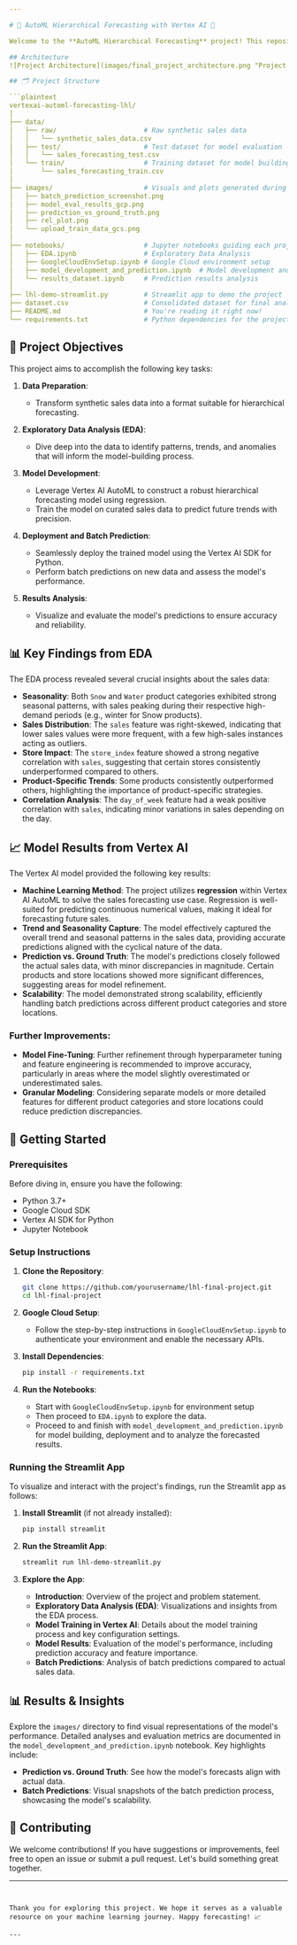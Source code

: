 ```yaml
---

# 🌟 AutoML Hierarchical Forecasting with Vertex AI 🌟

Welcome to the **AutoML Hierarchical Forecasting** project! This repository houses a comprehensive journey from data exploration to model deployment, using Google Cloud's Vertex AI to harness the power of machine learning. Whether you're a data enthusiast or a seasoned data scientist, this project provides valuable insights into building and deploying forecasting models at scale.

## Architecture
![Project Architecture](images/final_project_architecture.png "Project Architecture")

## 🗂️ Project Structure

```plaintext
vertexai-automl-forecasting-lhl/
│
├── data/
│   ├── raw/                      # Raw synthetic sales data
│   │   └── synthetic_sales_data.csv
│   ├── test/                     # Test dataset for model evaluation
│   │   └── sales_forecasting_test.csv
│   └── train/                    # Training dataset for model building
│       └── sales_forecasting_train.csv
│
├── images/                       # Visuals and plots generated during the project
│   ├── batch_prediction_screenshot.png
│   ├── model_eval_results_gcp.png
│   ├── prediction_vs_ground_truth.png
│   ├── rel_plot.png
│   └── upload_train_data_gcs.png
│
├── notebooks/                    # Jupyter notebooks guiding each project stage
│   ├── EDA.ipynb                 # Exploratory Data Analysis
│   ├── GoogleCloudEnvSetup.ipynb # Google Cloud environment setup
│   ├── model_development_and_prediction.ipynb  # Model development and deployment
│   └── results_dataset.ipynb     # Prediction results analysis
│
├── lhl-demo-streamlit.py         # Streamlit app to demo the project
├── dataset.csv                   # Consolidated dataset for final analysis
├── README.md                     # You're reading it right now!
└── requirements.txt              # Python dependencies for the project
```

## 🎯 Project Objectives

This project aims to accomplish the following key tasks:

1. **Data Preparation**:
   - Transform synthetic sales data into a format suitable for hierarchical forecasting.
   
2. **Exploratory Data Analysis (EDA)**:
   - Dive deep into the data to identify patterns, trends, and anomalies that will inform the model-building process.
   
3. **Model Development**:
   - Leverage Vertex AI AutoML to construct a robust hierarchical forecasting model using regression.
   - Train the model on curated sales data to predict future trends with precision.
   
4. **Deployment and Batch Prediction**:
   - Seamlessly deploy the trained model using the Vertex AI SDK for Python.
   - Perform batch predictions on new data and assess the model's performance.

5. **Results Analysis**:
   - Visualize and evaluate the model's predictions to ensure accuracy and reliability.

## 📊 Key Findings from EDA

The EDA process revealed several crucial insights about the sales data:

- **Seasonality**: Both `Snow` and `Water` product categories exhibited strong seasonal patterns, with sales peaking during their respective high-demand periods (e.g., winter for Snow products).
- **Sales Distribution**: The `sales` feature was right-skewed, indicating that lower sales values were more frequent, with a few high-sales instances acting as outliers.
- **Store Impact**: The `store_index` feature showed a strong negative correlation with `sales`, suggesting that certain stores consistently underperformed compared to others.
- **Product-Specific Trends**: Some products consistently outperformed others, highlighting the importance of product-specific strategies.
- **Correlation Analysis**: The `day_of_week` feature had a weak positive correlation with `sales`, indicating minor variations in sales depending on the day.

## 📈 Model Results from Vertex AI

The Vertex AI model provided the following key results:

- **Machine Learning Method**: The project utilizes **regression** within Vertex AI AutoML to solve the sales forecasting use case. Regression is well-suited for predicting continuous numerical values, making it ideal for forecasting future sales.
- **Trend and Seasonality Capture**: The model effectively captured the overall trend and seasonal patterns in the sales data, providing accurate predictions aligned with the cyclical nature of the data.
- **Prediction vs. Ground Truth**: The model's predictions closely followed the actual sales data, with minor discrepancies in magnitude. Certain products and store locations showed more significant differences, suggesting areas for model refinement.
- **Scalability**: The model demonstrated strong scalability, efficiently handling batch predictions across different product categories and store locations.

### Further Improvements:

- **Model Fine-Tuning**: Further refinement through hyperparameter tuning and feature engineering is recommended to improve accuracy, particularly in areas where the model slightly overestimated or underestimated sales.
- **Granular Modeling**: Considering separate models or more detailed features for different product categories and store locations could reduce prediction discrepancies.

## 🚀 Getting Started

### Prerequisites

Before diving in, ensure you have the following:

- Python 3.7+
- Google Cloud SDK
- Vertex AI SDK for Python
- Jupyter Notebook

### Setup Instructions

1. **Clone the Repository**:
   ```bash
   git clone https://github.com/yourusername/lhl-final-project.git
   cd lhl-final-project
   ```

2. **Google Cloud Setup**:
   - Follow the step-by-step instructions in `GoogleCloudEnvSetup.ipynb` to authenticate your environment and enable the necessary APIs.

3. **Install Dependencies**:
   ```bash
   pip install -r requirements.txt
   ```

4. **Run the Notebooks**:
   
   - Start with `GoogleCloudEnvSetup.ipynb` for environment setup
   - Then proceed to `EDA.ipynb` to explore the data.
   - Proceed to and finish with `model_development_and_prediction.ipynb` for model building, deployment and to analyze the forecasted results.

### Running the Streamlit App

To visualize and interact with the project's findings, run the Streamlit app as follows:

1. **Install Streamlit** (if not already installed):
   ```bash
   pip install streamlit
   ```

2. **Run the Streamlit App**:
   ```bash
   streamlit run lhl-demo-streamlit.py
   ```

3. **Explore the App**:
   - **Introduction**: Overview of the project and problem statement.
   - **Exploratory Data Analysis (EDA)**: Visualizations and insights from the EDA process.
   - **Model Training in Vertex AI**: Details about the model training process and key configuration settings.
   - **Model Results**: Evaluation of the model's performance, including prediction accuracy and feature importance.
   - **Batch Predictions**: Analysis of batch predictions compared to actual sales data.

## 📊 Results & Insights

Explore the `images/` directory to find visual representations of the model's performance. Detailed analyses and evaluation metrics are documented in the `model_development_and_prediction.ipynb` notebook. Key highlights include:

- **Prediction vs. Ground Truth**: See how the model's forecasts align with actual data.
- **Batch Predictions**: Visual snapshots of the batch prediction process, showcasing the model's scalability.

## 🤝 Contributing

We welcome contributions! If you have suggestions or improvements, feel free to open an issue or submit a pull request. Let's build something great together.


---
```


Thank you for exploring this project. We hope it serves as a valuable resource on your machine learning journey. Happy forecasting! 📈

--- 
